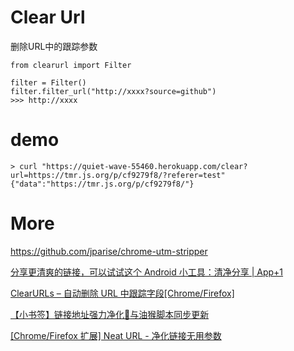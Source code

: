 # Clear Url

删除URL中的跟踪参数

```python3
from clearurl import Filter

filter = Filter()
filter.filter_url("http://xxxx?source=github")
>>> http://xxxx
```

# demo

```
> curl "https://quiet-wave-55460.herokuapp.com/clear?url=https://tmr.js.org/p/cf9279f8/?referer=test"
{"data":"https://tmr.js.org/p/cf9279f8/"}
```

# More

https://github.com/jparise/chrome-utm-stripper

[分享更清爽的链接，可以试试这个 Android 小工具：清净分享 | App+1](https://sspai.com/post/45317)

[ClearURLs – 自动删除 URL 中跟踪字段[Chrome/Firefox]](https://www.appinn.com/clearurls-for-chrome-and-firefox/)

[【小书签】链接地址强力净化:sparkling_heart:与油猴脚本同步更新](https://meta.appinn.net/t/topic/3130)

[[Chrome/Firefox 扩展] Neat URL - 净化链接无用参数](https://meta.appinn.net/t/topic/6690)
